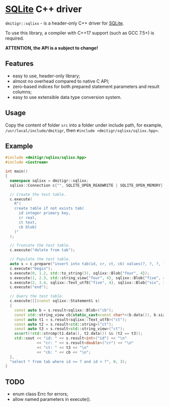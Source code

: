 # [SQLite] C++ driver

`dmitigr::sqlixx` - is a header-only C++ driver for [SQLite].

To use this library, a compiler with C++17 support (such as GCC 7.5+) is required.

**ATTENTION, the API is a subject to change!**

## Features

  - easy to use, header-only library;
  - almost no overhead compared to native C API;
  - zero-based indices for both prepared statement parameters and result columns;
  - easy to use extensible data type conversion system.

## Usage

Copy the content of folder `src` into a folder under include path, for example,
`/usr/local/include/dmitigr`, then `#include <dmitigr/sqlixx/sqlixx.hpp>`.

## Example

```cpp
#include <dmitigr/sqlixx/sqlixx.hpp>
#include <iostream>

int main()
{
  namespace sqlixx = dmitigr::sqlixx;
  sqlixx::Connection c{"", SQLITE_OPEN_READWRITE | SQLITE_OPEN_MEMORY};

  // Create the test table.
  c.execute(
    R"(
    create table if not exists tab(
      id integer primary key,
      cr real,
      ct text,
      cb blob)
    )"
  );

  // Truncate the test table.
  c.execute("delete from tab");

  // Populate the test table.
  auto s = c.prepare("insert into tab(id, cr, ct, cb) values(?, ?, ?, ?)");
  c.execute("begin");
  s.execute(0, 1.2, std::to_string(3), sqlixx::Blob{"four", 4});
  s.execute(1, 2.3, std::string_view{"four", 4}, sqlixx::Blob{"five", 4});
  s.execute(2, 3.4, sqlixx::Text_utf8{"five", 4}, sqlixx::Blob{"six", 3});
  c.execute("end");

  // Query the test table.
  c.execute([](const sqlixx::Statement& s)
  {
    const auto b = s.result<sqlixx::Blob>("cb");
    const std::string_view cb{static_cast<const char*>(b.data()), b.size()};
    const auto t1 = s.result<sqlixx::Text_utf8>("ct");
    const auto t2 = s.result<std::string>("ct");
    const auto t3 = s.result<std::string_view>("ct");
    assert(!std::strcmp(t1.data(), t2.data()) && (t2 == t3));
    std::cout << "id: " << s.result<int>("id") << "\n"
              << "cr: " << s.result<double>("cr") << "\n"
              << "ct: " << t3 << "\n"
              << "cb: " << cb << "\n";
  },
  "select * from tab where id >= ? and id < ?", 0, 3);
}
```

## TODO

  - enum class Errc for errors;
  - allow named parameters in execute().

[SQLite]: https://www.sqlite.org/

